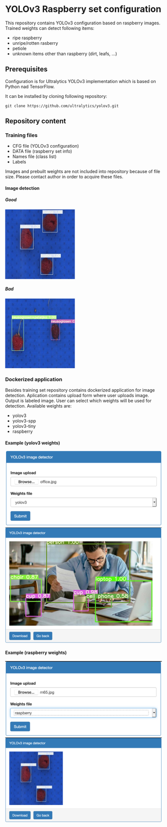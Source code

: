 # YOLOv3 Raspberry set configuration

This repository contains YOLOv3 configuration based on raspberry images. Trained weights can detect following items:
- ripe raspberry
- unripe/rotten rasberry
- petiole
- unknown items other than raspberry (dirt, leafs, ...)

## Prerequisites

Configuration is for Ultralytics YOLOv3 implementation which is based on Python nad TensorFlow.

It can be installed by cloning following repository:

```
git clone https://github.com/ultralytics/yolov3.git
```

## Repository content

### Training files

* CFG file (YOLOv3 configuration)
* DATA file (raspberry set info)
* Names file (class list)
* Labels

Images and prebuilt weights are not included into repository because of file size. Please contact author in order to acquire these files.

#### Image detection

##### Good
![Upload](readme-images/detected-good.jpg?raw=true "Upload")

##### Bad
![Upload](readme-images/detected-bad.jpg?raw=true "Upload")

### Dockerized application

Besides training set repository contains dockerized application for image detection. Aplication contains upload form where user uploads image. Output is labeled image. User can select which weights will be used for detection. Available weights are:

* yolov3
* yolov3-spp
* yolov3-tiny
* raspberry

#### Example (yolov3 weights)

![Upload](readme-images/yolo-upload.png?raw=true "Upload")
![Result](readme-images/yolo-result.png?raw=true "Result")

#### Example (raspberry weights)

![Upload](readme-images/yolo-upload2.png?raw=true "Upload")
![Result](readme-images/yolo-result2.png?raw=true "Result")
